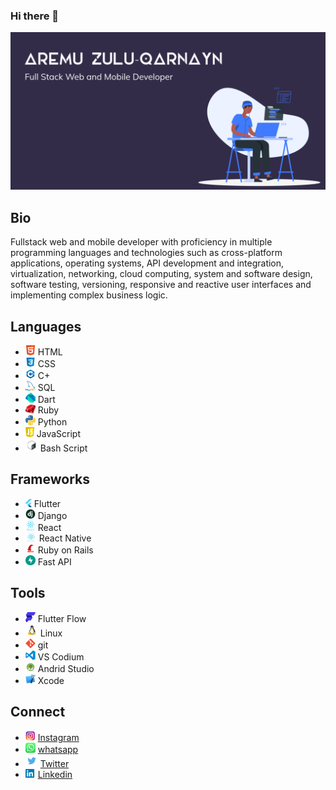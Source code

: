 ### Hi there 👋

![banner-image](img/git-hub-profile-banner.png)

## Bio

Fullstack web and mobile developer with proficiency in multiple programming languages and technologies such as cross-platform applications, operating systems, API development and integration, virtualization, networking, cloud computing, system and software design, software testing, versioning, responsive and reactive user interfaces and implementing complex business logic.

## Languages

-  <img src="img/html.png" width="16"> HTML
-  <img src="img/css.png" width="16"> CSS
-  <img src="img/cpp.png" width="16"> C+
-  <img src="img/sql.png" width="16"> SQL
-  <img src="img/dart.png" width="16"> Dart
-  <img src="img/ruby.png" width="16"> Ruby
-  <img src="img/python.png" width="16"> Python
-  <img src="img/js.png" width="14"> JavaScript
-  <img src="img/bash.png" width="20"> Bash Script

## Frameworks
-  <img src="img/flutter.png" width="10"> Flutter
-  <img src="img/django.png" width="16"> Django
-  <img src="img/react.png" width="16"> React
-  <img src="img/react-native.png" width="18"> React Native
-  <img src="img/ruby-on-rails.png" width="16"> Ruby on Rails
-  <img src="img/fast-api.png" width="16"> Fast API

## Tools
-  <img src="img/flutter-flow.png" width="16"> Flutter Flow
-  <img src="img/linux.png" width="20"> Linux
-  <img src="img/git.png" width="16"> git
-  <img src="img/vs-codium.png" width="16"> VS Codium
-  <img src="img/android-studio.png" width="16"> Andrid Studio
-  <img src="img/x-code.png" width="16"> Xcode

## Connect
-  <img src="img/ig.png" width="16"> [Instagram](https://instagram.com/d3ad_s0ul_x)
-  <img src="img/whatsapp.png" width="16"> [whatsapp](https://Wa.me/2349055677860)
-  <img src="img/twitter.png" width="20"> [Twitter](https://twitter.com/dhulqarnayn4)
-  <img src="img/linkedin.png" width="16"> [Linkedin](https://LinkedIn.com/in/zulu-qarnayn)


<!--
**tech-nyn/tech-nyn** is a ✨ _special_ ✨ repository because its `README.md` (this file) appears on your GitHub profile.

Here are some ideas to get you started:

- 🔭 I’m currently working on ...
- 🌱 I’m currently learning ...
- 👯 I’m looking to collaborate on ...
- 🤔 I’m looking for help with ...
- 💬 Ask me about ...
- 📫 How to reach me: ...
- 😄 Pronouns: ...
- ⚡ Fun fact: ...
-->
